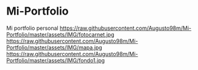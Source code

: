 # Mi-Portfolio
Mi portfolio personal
https://raw.githubusercontent.com/Augusto98m/Mi-Portfolio/master/assets/IMG/fotocarnet.jpg
https://raw.githubusercontent.com/Augusto98m/Mi-Portfolio/master/assets/IMG/mapa.jpg
https://raw.githubusercontent.com/Augusto98m/Mi-Portfolio/master/assets/IMG/fondo1.jpg
